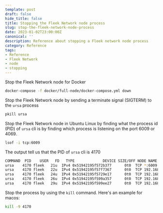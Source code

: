 ```yaml
---
template: post
draft: false
hide_title: false
title: Stopping the Fleek Network node process
slug: stop-the-fleek-network-node-process
date: 2023-01-02T23:00:00Z
canonical: ''
description: Reference about stopping a Fleek network node process
category: Reference
tags:
- Reference
- Fleek Network
- node
- stopping
---
```


Stop the Fleek Network node for Docker

```sh
docker-compose -f docker/full-node/docker-compose.yml down
```

Stop the Fleek Network node by sending a terminate signal (SIGTERM) to the `ursa` process

```sh
pkill ursa
```

Stop the Fleek Network node in Ubuntu Linux by finding what the process id (PID) of `ursa` cli is by finding which process is listening on the port 6009 or 4069.

```sh
lsof -i tcp:6009
```

The output tell us that the PID of `ursa` cli is 4170

```sh
COMMAND  PID    USER   FD   TYPE             DEVICE SIZE/OFF NODE NAME
ursa    4170 fleek   21u  IPv4 0x51942195f572b377      0t0  TCP *:6009 (LISTEN)
ursa    4170 fleek   22u  IPv4 0x51942195f57f7367      0t0  TCP 192.168.0.48:51450->159.223.211.234:6009 (ESTABLISHED)
ursa    4170 fleek   24u  IPv4 0x51942195f5729e17      0t0  TCP 192.168.0.48:51451->146.190.232.131:6009 (ESTABLISHED)
ursa    4170 fleek   26u  IPv4 0x51942195f599a357      0t0  TCP 192.168.0.48:51452->146.190.232.131:6009 (ESTABLISHED)
ursa    4170 fleek   29u  IPv4 0x51942195f599ee27      0t0  TCP 192.168.0.48:51453->159.223.211.234:6009 (ESTABLISHED)
```

Stop the process by using the `kill` command. Here's an example for macos:

```sh
kill -9 4170
```
